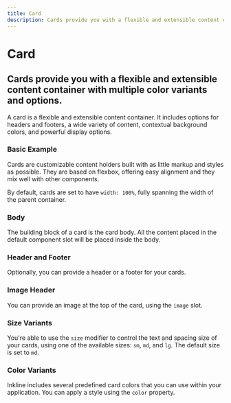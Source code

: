 ```yaml
---
title: Card
description: Cards provide you with a flexible and extensible content container with multiple color variants and options.
---
```


<script setup>
import * as examples from '../examples';
</script>

# Card

## Cards provide you with a flexible and extensible content container with multiple color variants and options.

A card is a flexible and extensible content container. It includes options for headers and footers, a wide variety of content, contextual background colors, and powerful display options. 

### Basic Example
Cards are customizable content holders built with as little markup and styles as possible. They are based on flexbox, offering easy alignment and they mix well with other components. 

By default, cards are set to have `width: 100%`, fully spanning the width of the parent container. 

<example type="card" :component="examples.ICardBasicExample" :html="examples.ICardBasicExampleHTML"></example>

### Body
The building block of a card is the card body. All the content placed in the default component slot will be placed inside the body.

<example type="card" :component="examples.ICardBodyExample" :html="examples.ICardBodyExampleHTML"></example>

### Header and Footer
Optionally, you can provide a header or a footer for your cards.

<example type="card" :component="examples.ICardHeaderFooterExample" :html="examples.ICardHeaderFooterExampleHTML"></example>

### Image Header
You can provide an image at the top of the card, using the `image` slot.

<example type="card" :component="examples.ICardImageExample" :html="examples.ICardImageExampleHTML"></example>

### Size Variants
You're able to use the `size` modifier to control the text and spacing size of your cards, using one of the available sizes: `sm`, `md`, and `lg`. 
The default size is set to `md`.

<example type="card" :component="examples.ICardSizeVariantsExample" :html="examples.ICardSizeVariantsExampleHTML"></example>

### Color Variants
Inkline includes several predefined card colors that you can use within your application. You can apply a style using the `color` property.

<example type="card" :component="examples.ICardColorVariantsExample" :html="examples.ICardColorVariantsExampleHTML"></example>

